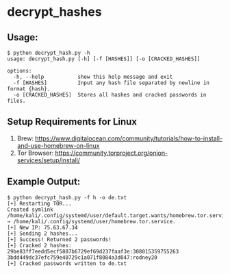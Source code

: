 # decrypt_hashes

## Usage:
```
$ python decrypt_hash.py -h  
usage: decrypt_hash.py [-h] [-f [HASHES]] [-o [CRACKED_HASHES]]

options:
  -h, --help           show this help message and exit
  -f [HASHES]          Input any hash file separated by newline in format {hash}.
  -o [CRACKED_HASHES]  Stores all hashes and cracked passwords in files.
```


## Setup Requirements for Linux
1. Brew: https://www.digitalocean.com/community/tutorials/how-to-install-and-use-homebrew-on-linux
2. Tor Browser: https://community.torproject.org/onion-services/setup/install/


 ## Example Output:
```
$ python decrypt_hash.py -f h -o de.txt       
[+] Restarting TOR...
Created symlink /home/kali/.config/systemd/user/default.target.wants/homebrew.tor.service → /home/kali/.config/systemd/user/homebrew.tor.service.
[+] New IP: 75.63.67.34
[+] Sending 2 hashes...
[+] Success! Returned 2 passwords!
[+] Cracked 2 hashes:
29be83ff7eedd5ecf5807b6729ef69d237faaf3e:308015359755263
3bdd449dc37efc759e40729c1a071f8084a3d047:rodney20
[+] Cracked passwords written to de.txt
```
